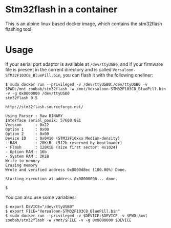 Stm32flash in a container
=========================

This is an alpine linux based docker image, which contains the stm32flash
flashing tool.

Usage
=====

If your serial port adaptor is available at ```/dev/ttyUSB0```, and if your
firmware file is present in the current directory and is called
```Versaloon-STM32F103C8_BluePill.bin```, you can flash it with the following
oneliner:

```
$ sudo docker run --privileged -v /dev/ttyUSB0:/dev/ttyUSB0 -v $PWD:/mnt zoobab/stm32flash -w /mnt/Versaloon-STM32F103C8_BluePill.bin -v -g 0x8000000 /dev/ttyUSB0
stm32flash 0.5

http://stm32flash.sourceforge.net/

Using Parser : Raw BINARY
Interface serial_posix: 57600 8E1
Version      : 0x22
Option 1     : 0x00
Option 2     : 0x00
Device ID    : 0x0410 (STM32F10xxx Medium-density)
- RAM        : 20KiB  (512b reserved by bootloader)
- Flash      : 128KiB (size first sector: 4x1024)
- Option RAM : 16b
- System RAM : 2KiB
Write to memory
Erasing memory
Wrote and verified address 0x0800d8ec (100.00%) Done.

Starting execution at address 0x08000000... done.

$ 
```

You can also use some variables:

```
$ export DEVICE="/dev/ttyUSB0"
$ export FILE="Versaloon-STM32F103C8_BluePill.bin"
$ sudo docker run --privileged -v $DEVICE:$DEVICE -v $PWD:/mnt zoobab/stm32flash -w /mnt/$FILE -v -g 0x8000000 $DEVICE
```
